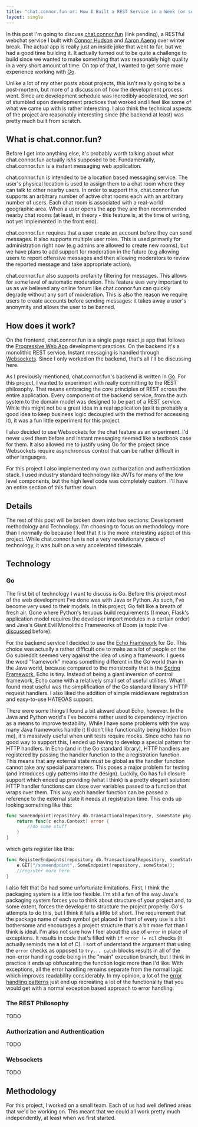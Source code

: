 ```yaml
---
title: "chat.connor.fun or: How I Built a REST Service in a Week (or so)"
layout: single
---
```


In this post I'm going to discuss [chat.connor.fun]() (link pending), a RESTful webchat service I built with [Connor Hudson]()
and [Aaron Aaeng]() over winter break. The actual app is really just an inside joke that went to far, but we had a good time building
it. It actually turned out to be quite a challenge to build since we wanted to make something that was reasonably high quality in a very short
amount of time. On top of that, I wanted to get some more experience working with [Go](). 

Unlike a lot of my other posts about projects, this isn't really going to be a post-mortem, but more of a discussion of how the development process
went. Since are development schedule was incredibly accelerated, we sort of stumbled upon development practices that worked and I feel like some
of what we came up with is rather interesting. I also think the technical aspects of the project are reasonably interesting since (the backend at least)
was pretty much built from scratch. 

## What is chat.connor.fun?

Before I get into anything else, it's probably worth talking about what chat.connor.fun actually is/is supposed to be. Fundamentally, chat.connor.fun
is a instant messaging web application.

chat.connor.fun is intended to be a location based messaging service. The user's physical location is used to assign them to a chat room where they can talk 
to other nearby users. In order to support this, chat.connor.fun supports an arbitrary number of active chat rooms each with an arbitrary number of users. Each
chat room is associated with a real-world geographic area. When a user opens the app they are then recommended nearby chat rooms (at least, in theory - this feature
is, at the time of writing, not yet implemented in the front end). 

chat.connor.fun requires that a user create an account before they can send messages. It also supports multiple user roles. This is used primarily for administration
right now (e.g admins are allowed to create new rooms), but we have plans to add support for moderation in the future (e.g allowing users to report offensive messages and 
then allowing moderators to review the reported message and take appropriate action).

chat.connor.fun also supports profanity filtering for messages. This allows for some level of automatic moderation. This feature was very important to us as we believed
any online forum like chat.connor.fun can quickly degrade without any sort of moderation. This is also the reason we require users to create accounts before sending messages:
it takes away a user's anonymity and allows the user to be banned. 

## How does it work?

On the frontend, chat.connor.fun is a single page react.js app that follows the [Progressive Web App]() development practices. On the
backend it's a monolithic REST service. Instant messaging is handled through [Websockets](). Since I only worked on the backend, that's 
all I'll be discussing here.

As I previously mentioned, chat.connor.fun's backend is written in [Go](). For this project, I wanted to experiment with really committing to
the REST philosophy. That means embracing the core principles of REST across the entire application. Every component of the backend service, from the
auth system to the domain model was designed to be part of a REST service. While this might not be a great idea in a real application (as it is probably
a good idea to keep business logic decoupled with the method for accessing it), it was a fun little experiment for this project. 

I also decided to use Websockets for the chat feature as an experiment. I'd never used them before and instant messaging seemed like a textbook case for
them. It also allowed me to justify using Go for the project since Websockets require asynchronous control that can be rather difficult in other languages.

For this project I also implemented my own authorization and authentication stack. I used industry standard technology like JWTs for many of the low level
components, but the high level code was completely custom. I'll have an entire section of this further down.

## Details

The rest of this post will be broken down into two sections: Development methodology and Technology. I'm choosing to focus on methodology more than I normally
do because I feel that it is the more interesting aspect of this project. While chat.connor.fun is not a very revolutionary piece of technology, it was built
on a very accelerated timescale. 

## Technology

### Go

The first bit of technology I want to discuss is Go. Before this project most of the web development I've done was with Java or Python. As such, I've become 
very used to their models. In this project, Go felt like a breath of fresh air. Gone where Python's tenuous build requirements (I mean, Flask's application model
requires the developer import modules in a certain order) and Java's Giant Evil Monolithic Frameworks of Doom (a topic I've [discussed]() before). 

For the backend service I decided to use the [Echo Framework]() for Go. This choice was actually a rather difficult one to make as a lot of people on the Go subreddit seemed very against the idea
of using a framework. I guess the word "framework" means something different in the Go world than in the Java world, because compared to the monstrosity that is the [Spring Framework](),
Echo is tiny. Instead of being a giant inversion of control framework, Echo came with a relatively small set of useful utilities. What I found most useful was the simplification of the 
Go standard library's HTTP request handlers. I also liked the addition of simple middleware registration and easy-to-use HATEOAS support. 

There were some things I found a bit akward about Echo, however. In the Java and Python world's I've become rather used to dependency injection as a means to improve testability. While I have 
some problems with the way many Java frameworks handle it (I don't like functionality being hidden from me), it's massively useful when unit tests require mocks. Since echo has no good way to support
this, I ended up having to develop a special pattern for HTTP handlers. In Echo (and in the Go standard library), HTTP handlers are registered by passing the handler function to the a registration 
function. This means that any external state must be global as the handler function cannot take any special parameters. This poses a major problem for testing (and introduces ugly patterns into the design).
Luckily, Go has full closure support which ended up providing (what I think) is a pretty elegant solution: HTTP handler functions can close over variables passed to a function that wraps over them. This way 
each handler function can be passed a reference to the external state it needs at registration time. This ends up looking something like this:
```go
func SomeEndpoint(repository db.TransactionalRepository, someState pkg.SomeStateStruct) echo.HandlerFunc {
    return func(c echo.Context) error {
        //do some stuff
    }
}
```
which gets register like this:
```go
func RegisterEndpoints(repository db.TransactionalRepository, someState pkg.SomeStateStruct, someOtherSate ...) {
    e.GET("/someendpoint", SomeEndpoint(repository, someState));
    //register more here
}
```

I also felt that Go had some unfortunate limitations. First, I think the packaging system is a little too flexible. I'm still a fan of the way Java's packaging system forces you to think about
structure of your project and, to some extent, forces the developer to structure the project properly. Go's attempts to do this, but I think it falls a little bit short. The requirement that the 
package name of each symbol get placed in front of every use is a bit bothersome and encourages a project structure that's a bit more flat than I think is ideal. I'm also not sure how I
feel about the use of `error` in place of exceptions. It results in code that's filled with `if error != nil` checks (it actually reminds me a lot of C). I sort of understand the argument that
using the `error` checks as opposed to `try... catch` blocks results in all of the non-error handling code being in the "main" execution branch, but I think in practice it ends up obfuscating 
the function logic more than I'd like. With exceptions, all the error handling remains separate from the normal logic which improves readability considerably. In my opinion, 
a lot of the [error handling patterns]() just end up recreating a lot of the functionality that you would get with a normal exception based approach to error handling. 

### The REST Philosophy

TODO

### Authorization and Authentication

TODO

### Websockets

TODO

## Methodology

For this project, I worked on a small team. Each of us had well defined areas that we'd be working on. This meant that we could all work pretty much independently, at
least when we first started.